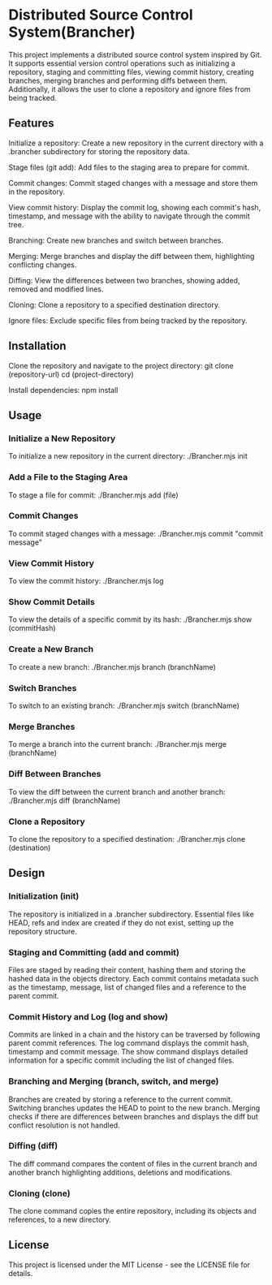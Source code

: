 
# Distributed Source Control System(Brancher)

This project implements a distributed source control system inspired by Git. It supports essential version control operations such as initializing a repository, staging and committing files, viewing commit history, creating branches, merging branches and performing diffs between them. Additionally, it allows the user to clone a repository and ignore files from being tracked.


## Features

Initialize a repository: Create a new repository in the current directory with a .brancher subdirectory for storing the repository data.

Stage files (git add): Add files to the staging area to prepare for commit.

Commit changes: Commit staged changes with a message and store them in the repository.

View commit history: Display the commit log, showing each commit's hash, timestamp, and message with the ability to navigate through the commit tree.

Branching: Create new branches and switch between branches.

Merging: Merge branches and display the diff between them, highlighting conflicting changes.

Diffing: View the differences between two branches, showing added, removed and modified lines.

Cloning: Clone a repository to a specified destination directory.

Ignore files: Exclude specific files from being tracked by the repository.


## Installation
Clone the repository and navigate to the project directory:
git clone (repository-url)
cd (project-directory)

Install dependencies:
npm install


## Usage
### Initialize a New Repository
To initialize a new repository in the current directory:
./Brancher.mjs init

### Add a File to the Staging Area
To stage a file for commit:
./Brancher.mjs add (file)

### Commit Changes
To commit staged changes with a message:
./Brancher.mjs commit "commit message"

### View Commit History
To view the commit history:
./Brancher.mjs log

### Show Commit Details
To view the details of a specific commit by its hash:
./Brancher.mjs show (commitHash)

### Create a New Branch
To create a new branch:
./Brancher.mjs branch (branchName)

### Switch Branches
To switch to an existing branch:
./Brancher.mjs switch (branchName)

### Merge Branches
To merge a branch into the current branch:
./Brancher.mjs merge (branchName)

### Diff Between Branches
To view the diff between the current branch and another branch:
./Brancher.mjs diff (branchName)

### Clone a Repository
To clone the repository to a specified destination:
./Brancher.mjs clone (destination)




## Design
### Initialization (init)
The repository is initialized in a .brancher subdirectory. Essential files like HEAD, refs and index are created if they do not exist, setting up the repository structure.

### Staging and Committing (add and commit)
Files are staged by reading their content, hashing them and storing the hashed data in the objects directory. Each commit contains metadata such as the timestamp, message, list of changed files and a reference to the parent commit.

### Commit History and Log (log and show)
Commits are linked in a chain and the history can be traversed by following parent commit references. The log command displays the commit hash, timestamp and commit message. The show command displays detailed information for a specific commit including the list of changed files.

### Branching and Merging (branch, switch, and merge)
Branches are created by storing a reference to the current commit. Switching branches updates the HEAD to point to the new branch. Merging checks if there are differences between branches and displays the diff but conflict resolution is not handled.

### Diffing (diff)
The diff command compares the content of files in the current branch and another branch highlighting additions, deletions and modifications.

### Cloning (clone)
The clone command copies the entire repository, including its objects and references, to a new directory.


## License
This project is licensed under the MIT License - see the LICENSE file for details.